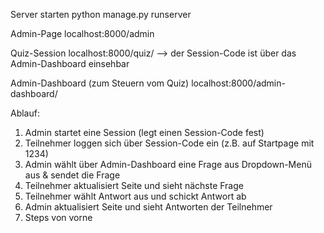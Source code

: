 Server starten
	python manage.py runserver

Admin-Page
	localhost:8000/admin

Quiz-Session
	localhost:8000/quiz/<session-code>
	--> der Session-Code ist über das Admin-Dashboard einsehbar

Admin-Dashboard (zum Steuern vom Quiz)
	localhost:8000/admin-dashboard/<session-code>

Ablauf:
1. Admin startet eine Session (legt einen Session-Code fest)
2. Teilnehmer loggen sich über Session-Code ein (z.B. auf Startpage mit 1234)
3. Admin wählt über Admin-Dashboard eine Frage aus Dropdown-Menü aus & sendet die Frage
4. Teilnehmer aktualisiert Seite und sieht nächste Frage
5. Teilnehmer wählt Antwort aus und schickt Antwort ab
6. Admin aktualisiert Seite und sieht Antworten der Teilnehmer
7. Steps von vorne
